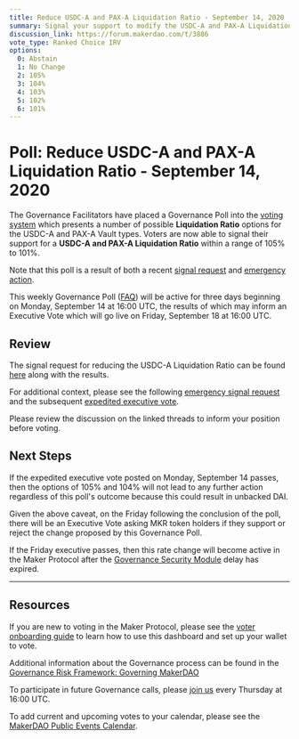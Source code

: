 ```yaml
---
title: Reduce USDC-A and PAX-A Liquidation Ratio - September 14, 2020
summary: Signal your support to modify the USDC-A and PAX-A Liquidation Ratio within a range of 105% to 101%
discussion_link: https://forum.makerdao.com/t/3886
vote_type: Ranked Choice IRV
options:
  0: Abstain
  1: No Change
  2: 105%
  3: 104%
  4: 103%
  5: 102%
  6: 101%
---
```


# Poll: Reduce USDC-A and PAX-A Liquidation Ratio - September 14, 2020

The Governance Facilitators have placed a Governance Poll into the [voting system](https://vote.makerdao.com/polling) which presents a number of possible **Liquidation Ratio** options for the USDC-A and PAX-A Vault types. Voters are now able to signal their support for a **USDC-A and PAX-A Liquidation Ratio** within a range of 105% to 101%.

Note that this poll is a result of both a recent [signal request](https://forum.makerdao.com/t/3886) and [emergency action](https://forum.makerdao.com/t/expedited-executive-vote-2020-09-14/4125).

This weekly Governance Poll ([FAQ](https://community-development.makerdao.com/governance/governance)) will be active for three days beginning on Monday, September 14 at 16:00 UTC, the results of which may inform an Executive Vote which will go live on Friday, September 18 at 16:00 UTC.

## Review

The signal request for reducing the USDC-A Liquidation Ratio can be found [here](https://forum.makerdao.com/t/signal-request-should-we-reduce-the-usdc-a-collateralization-ratio/3886) along with the results.

For additional context, please see the following [emergency signal request](https://forum.makerdao.com/t/signal-request-should-we-take-emergency-action-to-fix-the-peg/4096) and the subsequent [expedited executive vote](https://forum.makerdao.com/t/expedited-executive-vote-2020-09-14/4125).

Please review the discussion on the linked threads to inform your position before voting.

## Next Steps

If the expedited executive vote posted on Monday, September 14 passes, then the options of 105% and 104% will not lead to any further action regardless of this poll's outcome because this could result in unbacked DAI.

Given the above caveat, on the Friday following the conclusion of the poll, there will be an Executive Vote asking MKR token holders if they support or reject the change proposed by this Governance Poll.

If the Friday executive passes, then this rate change will become active in the Maker Protocol after the [Governance Security Module](https://forum.makerdao.com/tag/govsec-module) delay has expired.

---

## Resources

If you are new to voting in the Maker Protocol, please see the [voter onboarding guide](https://community-development.makerdao.com/onboarding/voter-onboarding) to learn how to use this dashboard and set up your wallet to vote.

Additional information about the Governance process can be found in the [Governance Risk Framework: Governing MakerDAO](https://community-development.makerdao.com/governance/governance-risk-framework)

To participate in future Governance calls, please [join us](https://community-development.makerdao.com/governance/governance-and-risk-meetings) every Thursday at 16:00 UTC.

To add current and upcoming votes to your calendar, please see the [MakerDAO Public Events Calendar](https://calendar.google.com/calendar/embed?src=makerdao.com_3efhm2ghipksegl009ktniomdk%40group.calendar.google.com&ctz=America%2FLos_Angeles).
